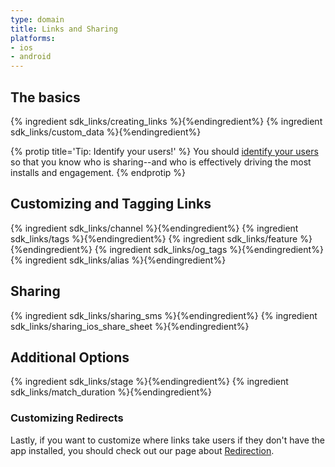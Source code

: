 ```yaml
---
type: domain
title: Links and Sharing
platforms:
- ios
- android
---
```



## The basics

{% ingredient sdk_links/creating_links %}{%endingredient%}
{% ingredient sdk_links/custom_data %}{%endingredient%}

{% protip title='Tip: Identify your users!'  %}
You should [identify your users](/domains/configuring_client_apps/{{page.platform}}/#identifying-your-users) so that you know who is sharing--and who is effectively driving the most installs and engagement.
{% endprotip %}


## Customizing and Tagging Links

{% ingredient sdk_links/channel %}{%endingredient%}
{% ingredient sdk_links/tags %}{%endingredient%}
{% ingredient sdk_links/feature %}{%endingredient%}
{% ingredient sdk_links/og_tags %}{%endingredient%}
{% ingredient sdk_links/alias %}{%endingredient%}


## Sharing

{% ingredient sdk_links/sharing_sms %}{%endingredient%}
{% ingredient sdk_links/sharing_ios_share_sheet %}{%endingredient%}


## Additional Options

{% ingredient sdk_links/stage %}{%endingredient%}
{% ingredient sdk_links/match_duration %}{%endingredient%}

### Customizing Redirects

Lastly, if you want to customize where links take users if they don't have the app installed, you should check out our page about [Redirection](/domains/redirection/{{page.platform}}/).